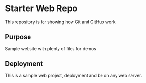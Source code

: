 # Starter Web Repo

This repository is for showing how Git and GitHub work

## Purpose

Sample website with plenty of files for demos

## Deployment

This is a sample web project, deployment and be on any web server.